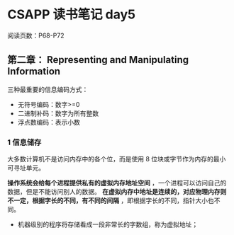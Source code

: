 # CSAPP 读书笔记 day5

阅读页数：P68-P72

## 第二章： Representing and Manipulating Information

三种最重要的信息编码方式：

- 无符号编码：数字>=0
- 二进制补码：数字为所有整数
- 浮点数编码：表示小数

### 1 信息储存

大多数计算机不是访问内存中的各个位，而是使用 8 位块或字节作为内存的最小可寻址单元。

 **操作系统会给每个进程提供私有的虚拟内存地址空间** ，一个进程可以访问自己的数据，但是不能访问别人的数据。 **在虚拟内存中地址是连续的，对应物理内存则不一定，根据字长的不同，有不同的间隔** ，即根据字长的不同，指针大小也不同。

- 机器级别的程序将存储看成一段非常长的字数组，称为虚拟地址；
